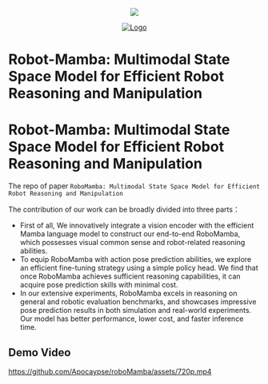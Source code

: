 <p align="center">
  <a href="#">
    <img src="https://github.com/Apocaypse/roboMamba/assets/structure.png">
  </a>
  <p align="center">
    <a href="#">
        <img src="https://github.com/Apocaypse/roboMamba/assets/logo.png" alt="Logo">
    </a>
    <h1>Robot-Mamba: Multimodal State Space Model for Efficient Robot Reasoning and Manipulation</h1>
  </p>
</p>

# Robot-Mamba: Multimodal State Space Model for Efficient Robot Reasoning and Manipulation
The repo of paper `RoboMamba: Multimodal State Space Model for Efficient Robot Reasoning and Manipulation`

The contribution of our work can be broadly divided into three parts：

- First of all, We innovatively integrate a vision encoder with the efficient Mamba language model to construct our end-to-end RoboMamba, which possesses visual common sense and robot-related reasoning abilities.
- To equip RoboMamba with action pose prediction abilities, we explore an efficient fine-tuning strategy using a simple policy head. We find that once RoboMamba achieves sufficient reasoning capabilities, it can acquire pose prediction skills with minimal cost.
- In our extensive experiments, RoboMamba excels in reasoning on general and robotic evaluation benchmarks, and showcases impressive pose prediction results in both simulation and real-world experiments. Our model has better performance, lower cost, and faster inference time.

## Demo Video

https://github.com/Apocaypse/roboMamba/assets/720p.mp4


